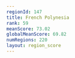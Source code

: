 ```yaml
---
regionId: 147
title: French Polynesia
rank: 59
meanScore: 73.02
globalMeanScore: 69.82
numRegions: 220
layout: region_score
---
```

